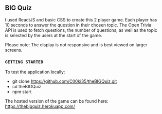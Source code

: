 
## BIG Quiz

I used ReactJS and basic CSS to create this 2 player game. Each player has 10 seconds to answer the question in their chosen topic. The Open Trivia API is used to fetch questions, the number of questions, as well as the topic is selected by the users at the start of the game. 

Please note:
The display is not responsive and is best viewed on larger screens.

### `GETTING STARTED`

To test the application locally:

- git clone https://github.com/C00ki35/theBIGQuiz.git
- cd theBIGQuiz
- npm start

The hosted version of the game can be found here:
https://thebigquiz.herokuapp.com/
